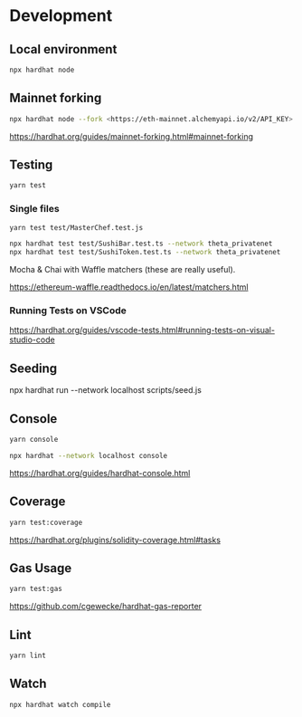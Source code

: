 # Development

## Local environment

```sh
npx hardhat node
```

## Mainnet forking

```sh
npx hardhat node --fork <https://eth-mainnet.alchemyapi.io/v2/API_KEY>
```

<https://hardhat.org/guides/mainnet-forking.html#mainnet-forking>

## Testing

```sh
yarn test
```

### Single files

```sh
yarn test test/MasterChef.test.js

npx hardhat test test/SushiBar.test.ts --network theta_privatenet
npx hardhat test test/SushiToken.test.ts --network theta_privatenet
```

Mocha & Chai with Waffle matchers (these are really useful).

<https://ethereum-waffle.readthedocs.io/en/latest/matchers.html>

### Running Tests on VSCode

<https://hardhat.org/guides/vscode-tests.html#running-tests-on-visual-studio-code>

## Seeding

npx hardhat run --network localhost scripts/seed.js

## Console

```sh
yarn console

npx hardhat --network localhost console
```

<https://hardhat.org/guides/hardhat-console.html>

## Coverage

```sh
yarn test:coverage
```

<https://hardhat.org/plugins/solidity-coverage.html#tasks>

## Gas Usage

```sh
yarn test:gas
```

<https://github.com/cgewecke/hardhat-gas-reporter>

## Lint

```sh
yarn lint
```

## Watch

```sh
npx hardhat watch compile
```
